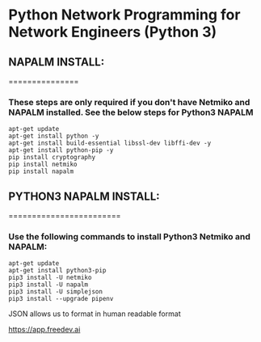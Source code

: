 # Python Network Programming for Network Engineers (Python 3)

## NAPALM INSTALL: 
===============
### These steps are only required if you don't have Netmiko and NAPALM installed. See the below steps for Python3 NAPALM
```
apt-get update
apt-get install python -y
apt-get install build-essential libssl-dev libffi-dev -y
apt-get install python-pip -y
pip install cryptography
pip install netmiko
pip install napalm
```
## PYTHON3 NAPALM INSTALL:
========================
### Use the following commands to install Python3 Netmiko and NAPALM:
```
apt-get update
apt-get install python3-pip
pip3 install -U netmiko
pip3 install -U napalm
pip3 install -U simplejson
pip3 install --upgrade pipenv
 ```

JSON allows us to format in human readable format


https://app.freedev.ai
